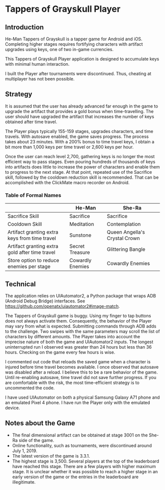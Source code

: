 # Tappers of Grayskull Player

## Introduction

He-Man Tappers of Grayskull is a tapper game for Android and iOS. Completing higher stages requires fortifying characters with artifact upgrades using keys, one of two in-game currencies. 

This Tappers of Grayskull Player application is designed to accumulate keys with minimal human interaction. 

I built the Player after tournaments were discontinued. Thus, cheating at multiplayer has not been possible.

## Strategy

It is assumed that the user has already advanced far enough in the game to upgrade the artifact that provides a gold bonus when time-travelling. The user should have upgraded the artifact that increases the number of keys obtained after time travel. 

The Player plays typically 155-159 stages, upgrades characters, and time travels. With autosave enabled, the game saves progress. The process takes about 23 minutes. With a 200% bonus to time travel keys, I obtain a bit more than 1,000 keys per time travel or 2,600 keys per hour.

Once the user can reach level 2,700, gathering keys is no longer the most efficient way to pass stages. Even pouring hundreds of thousands of keys into artifacts does little to increase the power of characters and enable them to progress to the next stage. At that point, repeated use of the Sacrifice skill, followed by the cooldown reduction skill is recommended. That can be accomplished with the ClickMate macro recorder on Android.

### Table of Formal Names

|                                                | He-Man           | She-Ra                        |
|------------------------------------------------|------------------|-------------------------------|
| Sacrifice Skill                                | Sacrifice        | Sacrifice                     |
| Cooldown Skill                                 | Meditation       | Contemplation                 |
| Artifact granting extra keys from time travel  | Sunstone         | Queen Angella's Crystal Crown |
| Artifact granting extra gold after time travel | Secret Treasure  | Glittering Bangle             |
| Store option to reduce enemies per stage       | Cowardly Enemies | Cowardly Enemies              |

## Technical

The application relies on UIAutomator2, a Python package that wraps ADB (Android Debug Bridge) interfaces. See https://github.com/openatx/uiautomator2#image-match.

The Tappers of Grayskull game is buggy. Using my finger to tap buttons does not always activate them. Consequently, the behavior of the Player may vary from what is expected. Submitting commands through ADB adds to the challenge. Two swipes with the same parameters may scroll the list of characters by different amounts. The Player takes into account the imprecise nature of both the game and UIAutomator2 inputs. The longest uninterrupted run I observed was greater than 24 hours but less than 36 hours. Checking on the game every few hours is wise.

I commented out code that reloads the saved game when a character is injured before time travel becomes available. I once observed that autosave was disabled after a reload. I believe this to be a rare behavior of the game. Until re-enabling autosave, time travel did not save further progress. If you are comfortable with the risk, the most time-efficient strategy is to uncommented the code. 

I have used UIAutomator on both a physical Samsung Galaxy A71 phone and an emulated Pixel 4 phone. I have run the Player only with the emulated device.    

## Notes about the Game

* The final dimensional artifact can be obtained at stage 3001 on the She-Ra side of the game.
* Online functionality, such as tournaments, were discontinued around July 1, 2019.
* The latest version of the game is 3.3.1.
* The highest stage is 3,500. Several players at the top of the leaderboard have reached this stage. There are a few players with higher maximum stage. It is unclear whether it was possible to reach a higher stage in an early version of the game or the entries in the leaderboard are illegitimate. 
